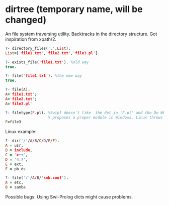 # dirtree (temporary name, will be changed)
An file system traversing utility. Backtracks in the directory structure. Got inspiration from xpath/2.

``` prolog
?- directory_files('.',List).
List=['file1.txt','file2.txt','file3.pl'].
```

``` prolog
?- exists_file('file1.txt'). %old way
true.
```

``` prolog
?- file('file1.txt'). %the new way
true.
```

``` prolog
?- file(A).
A='file1.txt';
A='file2.txt';
A='file3.pl'
```

``` prolog
?- filetype(F.pl). %Swipl doesn't like  the dot in 'F.pl' and the Do What I Mean 
                   % proposes a proper module in Windows. Linux throws a error
F=file3
```

Linux example:
``` prolog
?- dir('/'/A/B/C/D/E/F).
A = usr,
B = include,
C = 'c++',
D = '4.7',
E = ext,
F = pb_ds
```

``` prolog
?- file('/'/A/B/'smb.conf').
A = etc,
B = samba 
```
Possible bugs: Using Swi-Prolog dicts might cause problems.
